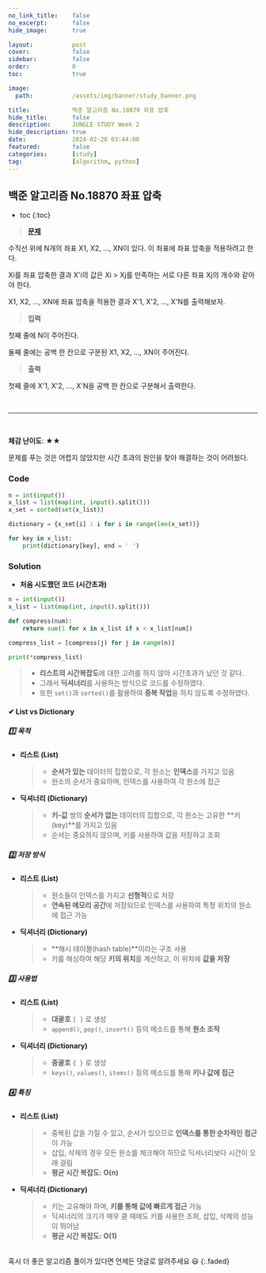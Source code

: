 ```yaml
---
no_link_title:    false 
no_excerpt:       false 
hide_image:       true

layout:           post
cover:            false
sidebar:          false
order:            0      
toc:              true

image:
  path:           /assets/img/banner/study_banner.png

title:            백준 알고리즘 No.18870 좌표 압축
hide_title:       false
description:      JUNGLE STUDY Week 2
hide_description: true
date:             2024-02-20 03:44:00
featured:         false
categories:       [study]
tag:              [algorithm, python]
---
```


## 백준 알고리즘 No.18870 좌표 압축

* toc
{:toc}

> [**문제**](https://www.acmicpc.net/problem/18870)

수직선 위에 N개의 좌표 X1, X2, ..., XN이 있다. 이 좌표에 좌표 압축을 적용하려고 한다.

Xi를 좌표 압축한 결과 X'i의 값은 Xi > Xj를 만족하는 서로 다른 좌표 Xj의 개수와 같아야 한다.

X1, X2, ..., XN에 좌표 압축을 적용한 결과 X'1, X'2, ..., X'N를 출력해보자.

> **입력**

첫째 줄에 N이 주어진다.

둘째 줄에는 공백 한 칸으로 구분된 X1, X2, ..., XN이 주어진다.

> **출력** 

첫째 줄에 X'1, X'2, ..., X'N을 공백 한 칸으로 구분해서 출력한다.

<br>

---

<br>

**체감 난이도**: ★★

문제를 푸는 것은 어렵지 않았지만 시간 초과의 원인을 찾아 해결하는 것이 어려웠다.

### Code
```python
n = int(input())
x_list = list(map(int, input().split()))
x_set = sorted(set(x_list))

dictionary = {x_set[i] : i for i in range(len(x_set))}

for key in x_list:
    print(dictionary[key], end = ' ')
```

### Solution

- **처음 시도했던 코드 (시간초과)**

```python
n = int(input())
x_list = list(map(int, input().split()))

def compress(num):
    return sum(1 for x in x_list if x < x_list[num])

compress_list = [compress(j) for j in range(n)]

print(*compress_list)
```
> - **리스트의 시간복잡도**에 대한 고려를 하지 않아 시간초과가 났던 것 같다. 
> - 그래서 **딕셔너리**를 사용하는 방식으로 코드를 수정하였다.
> - 또한 `set()`과 `sorted()`를 활용하여 **중복 작업**을 하지 않도록 수정하였다. 

#### ✔ List vs Dictionary

##### 1️⃣ **목적**
- **리스트 (List)**
  > - **순서가 있는** 데이터의 집합으로, 각 원소는 **인덱스**를 가지고 있음
  > - 원소의 순서가 중요하며, 인덱스를 사용하여 각 원소에 접근

- **딕셔너리 (Dictionary)**
  > - **키-값** 쌍의 **순서가 없는** 데이터의 집합으로, 각 원소는 고유한 **키(key)**를 가지고 있음
  > - 순서는 중요하지 않으며, 키를 사용하여 값을 저장하고 조회

##### 2️⃣ **저장 방식**
- **리스트 (List)**
  > - 원소들이 인덱스를 가지고 **선형적**으로 저장
  > - **연속된 메모리 공간**에 저장되므로 인덱스를 사용하여 특정 위치의 원소에 접근 가능

- **딕셔너리 (Dictionary)**
  > - **해시 테이블(hash table)**이라는 구조 사용
  > - 키를 해싱하여 해당 **키의 위치**를 계산하고, 이 위치에 **값을 저장**

##### 3️⃣ **사용법**
- **리스트 (List)**
  > - **대괄호** `[ ]` 로 생성
  > - `append()`, `pop()`, `insert()` 등의 메소드를 통해 **원소 조작**

- **딕셔너리 (Dictionary)**
  > - **중괄호** `{ }` 로 생성
  > - `keys()`, `values()`, `items()` 등의 메소드를 통해 **키나 값에 접근**

##### 4️⃣ **특징**
- **리스트 (List)**
  > - 중복된 값을 가질 수 있고, 순서가 있으므로 **인덱스를 통한 순차적인 접근**이 가능
  > - 삽입, 삭제의 경우 모든 원소를 체크해야 하므로 딕셔너리보다 시간이 오래 걸림
  > - **평균 시간 복잡도: O(n)**
  
- **딕셔너리 (Dictionary)**
  > - 키는 고유해야 하며, **키를 통해 값에 빠르게 접근** 가능
  > - 딕셔너리의 크기가 매우 클 때에도 키를 사용한 조회, 삽입, 삭제의 성능이 뛰어남
  > - **평균 시간 복잡도: O(1)**

<br>
혹시 더 좋은 알고리즘 풀이가 있다면 언제든 댓글로 알려주세요 😃
{:.faded}
